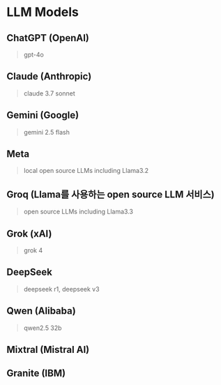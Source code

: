 # LLM Models

## ChatGPT (OpenAI)

> gpt-4o

## Claude (Anthropic)

> claude 3.7 sonnet

## Gemini (Google)

> gemini 2.5 flash

## Meta

> local open source LLMs including Llama3.2

## Groq (Llama를 사용하는 open source LLM 서비스)

> open source LLMs including Llama3.3

## Grok (xAI)

> grok 4

## DeepSeek

> deepseek r1, deepseek v3

## Qwen (Alibaba)

> qwen2.5 32b

## Mixtral (Mistral AI)

## Granite (IBM)
